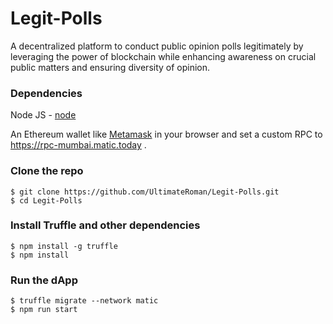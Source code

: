 # Legit-Polls
A decentralized platform to conduct public opinion polls legitimately by leveraging the power of blockchain while enhancing awareness on crucial public matters and ensuring diversity of opinion.

### Dependencies

Node JS - [node](https://nodejs.org/en/download/)

An Ethereum wallet like [Metamask](https://metamask.io/) in your browser and set a custom RPC to https://rpc-mumbai.matic.today .

### Clone the repo
```
$ git clone https://github.com/UltimateRoman/Legit-Polls.git
$ cd Legit-Polls
```

### Install Truffle and other dependencies
```
$ npm install -g truffle
$ npm install
```

### Run the dApp
```
$ truffle migrate --network matic
$ npm run start
```

